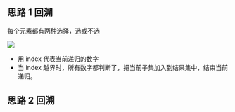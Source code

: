 ## 思路 1 回溯

每个元素都有两种选择，选或不选

![](https://pic.leetcode-cn.com/1600557223-hvNyjD-image.png)

- 用 index 代表当前递归的数字
- 当 index 越界时，所有数字都判断了，把当前子集加入到结果集中，结束当前递归。

## 思路 2 回溯
